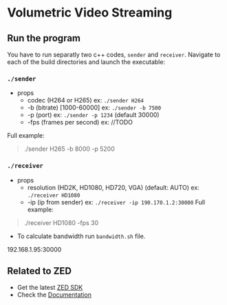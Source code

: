 # Volumetric Video Streaming

## Run the program
You have to run separatly two c++ codes, `sender` and `receiver`. Navigate to each of the build directories and launch the executable:

### `./sender`
* props
  * codec (H264 or H265) ex: `./sender H264`
  * -b (bitrate) [1000-60000] ex: `./sender -b 7500`
  * -p (port) ex: `./sender -p 1234` (default 30000)
  * -fps (frames per second) ex: //TODO
  
Full example:
> ./sender H265 -b 8000 -p 5200

### `./receiver`
* props
  * resolution (HD2K, HD1080, HD720, VGA) (default: AUTO) ex: `./receiver HD1080`
  * -ip (ip from sender) ex: `./receiver -ip 190.170.1.2:30000`
Full example:
> ./receiver HD1080 -fps 30

* To calculate bandwidth run `bandwidth.sh` file.

192.168.1.95:30000

## Related to ZED
 - Get the latest [ZED SDK](https://www.stereolabs.com/developers/release/)
 - Check the [Documentation](https://www.stereolabs.com/docs/)